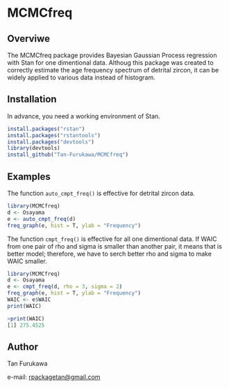 # MCMCfreq
## Overviwe
The MCMCfreq package provides Bayesian Gaussian Process regression with Stan for one dimentional data. Althoug this package was created to correctly estimate the age frequency spectrum of detrital zircon, it can be widely applied to various data instead of histogram.

## Installation

In advance, you need a working environment of Stan.

```r
install.packages("rstan")
install.packages("rstantools")
install.packages("devtools")
library(devtools)
install_github("Tan-Furukawa/MCMCfreq")
```

## Examples

The function `auto_cmpt_freq()` is effective for detrital zircon data.

```r
library(MCMCfreq)
d <- Osayama
e <- auto_cmpt_freq(d)
freq_graph(e, hist = T, ylab = "Frequency")
```

The function `cmpt_freq()` is effective for all one dimentional data.
If WAIC from one pair of rho and sigma is smaller than another pair, it means that is better model;
therefore, we have to serch better rho and sigma to make WAIC smaller.


```r
library(MCMCfreq)
d <- Osayama
e <- cmpt_freq(d, rho = 3, sigma = 2)
freq_graph(e, hist = T, ylab = "Frequency")
WAIC <- e$WAIC
print(WAIC)
```
```r
>print(WAIC)
[1] 275.4525
```

## Author
Tan Furukawa 

e-mail: rpackagetan@gmail.com




